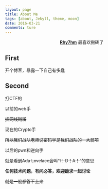 ```yaml
---
layout: page
title: About Me
tags: [about, Jekyll, theme, moon]
date: 2016-03-21
comments: ture
---
```

    
<center><a href="https://rhythmmark.github.io/"><b>Rhy7hm</b></a> 最喜欢搬砖了</center>

## First

开个博客，暴露一下自己有多蠢

## Second

打CTF的   

以前的web手  

~~插网线贼溜~~

现在的Crypto手  

~~所以我们战队老师说密码学是我们战队的一大弱项~~

以后的pwn和逆向手  

~~就是看到Ada Lovelace会叫“I！D！A！”的意思~~

**任何技术问题，有问必答，~~欢迎~~跪求一起讨论**

~~就是一般都答不上来~~
